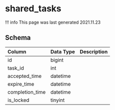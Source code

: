 # shared_tasks

!!! info
	This page was last generated 2021.11.23

## Schema
| Column | Data Type | Description |
| :--- | :--- | :--- |
| id | bigint |  |
| task_id | int |  |
| accepted_time | datetime |  |
| expire_time | datetime |  |
| completion_time | datetime |  |
| is_locked | tinyint |  |

